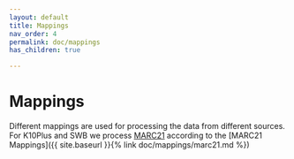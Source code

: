 ```yaml
---
layout: default
title: Mappings
nav_order: 4
permalink: doc/mappings
has_children: true

---
```


# Mappings

Different mappings are used for processing the data from different sources. For K10Plus and SWB we process [MARC21](https://www.loc.gov/marc/bibliographic/ "MARC21") according to the [MARC21 Mappings]({{ site.baseurl }}{% link doc/mappings/marc21.md %})

